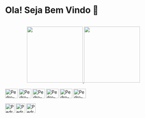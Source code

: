 <h1>Ola! Seja Bem Vindo 🖖</h1>
<br>
<div align="center">
  <a href="https://github.com/diazpedro081">
  <img height="180em" src="https://github-readme-stats.vercel.app/api?username=diazpedro081&show_icons=true&theme=monokai&include_all_commits=true&count_private=true"/>
  <img height="180em" src="https://github-readme-stats.vercel.app/api/top-langs/?username=diazpedro081&layout=compact&langs_count=7&theme=monokai"/>
</div>

<div style="display: inline_block"><br>
 <a href="https://www.javascript.com/" target="_blank"> <img align="center" alt="Pedro-Js"  height="30" width="40" src="https://cdn.jsdelivr.net/gh/devicons/devicon/icons/javascript/javascript-original.svg"></a>  
  <a href="https://www.typescriptlang.org/" target="_blank"> <img align="center" alt="Pedro-Ts"  height="30" width="40" src="https://cdn.jsdelivr.net/gh/devicons/devicon/icons/typescript/typescript-original.svg"></a>
  <a href="https://angular.io/" target="_blank"> <img align="center" alt="Pedro-Angular"  height="30" width="40" src="https://cdn.jsdelivr.net/gh/devicons/devicon/icons/angularjs/angularjs-plain.svg"></a> 
  <a href="https://dev.java/" target="_blank"> <img align="center" alt="Pedro-Java"  height="30" width="40" src="https://cdn.jsdelivr.net/gh/devicons/devicon/icons/java/java-original.svg"></a>
  <a href="https://spring.io/" target="_blank"> <img align="center" alt="Pedro-spring" height="30" width="40" src="https://cdn.jsdelivr.net/gh/devicons/devicon/icons/spring/spring-original.svg"></a>
  <a href="https://getbootstrap.com/" target="_blank"> <img align="center" alt="Pedro-bootstrap" height="30" width="40" src="https://cdn.jsdelivr.net/gh/devicons/devicon/icons/bootstrap/bootstrap-original.svg"></a>        
  
<div><br>
  <a href="https://www.linkedin.com/in/pedro-dias-85a87018a/" target="_blank"><img align="center" alt="Pedro-linkedin" height="30"  src="https://img.shields.io/badge/-LinkedIn-%230077B5?style=for-the-badge&logo=linkedin&logoColor=white"></a> 
  <a href="https://www.instagram.com/iamdiazpedro/" target="_blank"><img align="center" alt="Pedro-instagram" height="30"  src="https://img.shields.io/badge/-Instagram-%23E4405F?style=for-the-badge&logo=instagram&logoColor=white"></a>
  <a href = "mailto:081diazpedro@gmail.com"><img align="center" alt="Pedro-gmail" height="30"  src="https://img.shields.io/badge/-Gmail-%23333?style=for-the-badge&logo=gmail&logoColor=white"></a>
 
</div>
